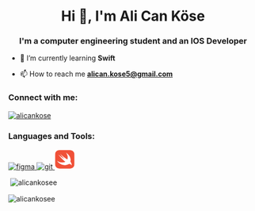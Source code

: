 <h1 align="center">Hi 👋, I'm Ali Can Köse</h1>
<h3 align="center">I'm a computer engineering student and an IOS Developer</h3>

- 🌱 I’m currently learning **Swift**

- 📫 How to reach me **alican.kose5@gmail.com**

<h3 align="left">Connect with me:</h3>
<p align="left">
<a href="https://linkedin.com/in/alicankose" target="blank"><img align="center" src="https://raw.githubusercontent.com/rahuldkjain/github-profile-readme-generator/master/src/images/icons/Social/linked-in-alt.svg" alt="alicankose" height="30" width="40" /></a>
</p>

<h3 align="left">Languages and Tools:</h3>
<p align="left"> <a href="https://www.figma.com/" target="_blank" rel="noreferrer"> <img src="https://www.vectorlogo.zone/logos/figma/figma-icon.svg" alt="figma" width="40" height="40"/> </a> <a href="https://git-scm.com/" target="_blank" rel="noreferrer"> <img src="https://www.vectorlogo.zone/logos/git-scm/git-scm-icon.svg" alt="git" width="40" height="40"/> </a> <a href="https://developer.apple.com/swift/" target="_blank" rel="noreferrer"> <img src="https://raw.githubusercontent.com/devicons/devicon/master/icons/swift/swift-original.svg" alt="swift" width="40" height="40"/> </a> </p>

<p>&nbsp;<img align="center" src="https://github-readme-stats.vercel.app/api?username=alicankosee&show_icons=true&locale=en" alt="alicankosee" /></p>

<p><img align="center" src="https://github-readme-streak-stats.herokuapp.com/?user=alicankosee&" alt="alicankosee" /></p>
